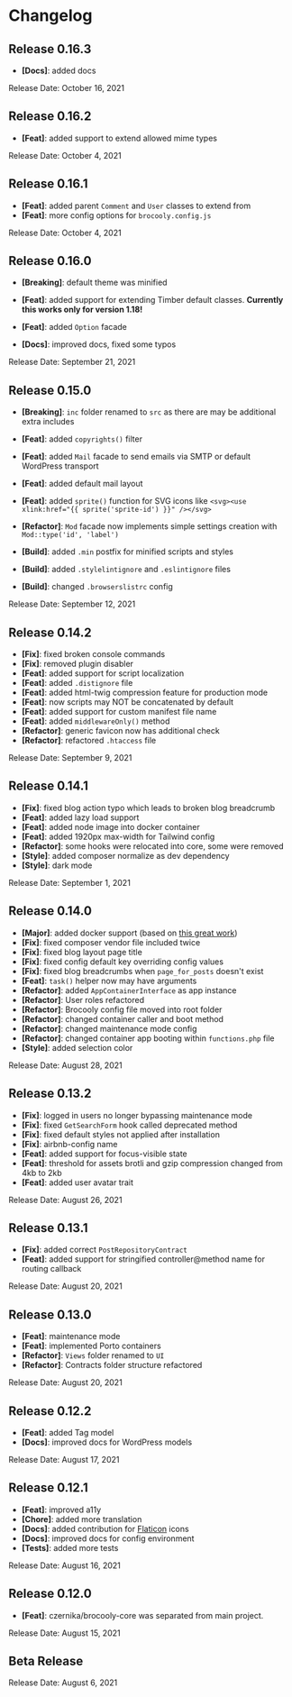 # Changelog

## Release 0.16.3

* **[Docs]**: added docs

Release Date: October 16, 2021

## Release 0.16.2

* **[Feat]**: added support to extend allowed mime types

Release Date: October 4, 2021

## Release 0.16.1

* **[Feat]**: added parent `Comment` and `User` classes to extend from
* **[Feat]**: more config options for `brocooly.config.js`

Release Date: October 4, 2021

## Release 0.16.0

* **[Breaking]**: default theme was minified

* **[Feat]**: added support for extending Timber default classes. **Currently this works only for version 1.18!**
* **[Feat]**: added `Option` facade
* **[Docs]**: improved docs, fixed some typos

Release Date: September 21, 2021

## Release 0.15.0

* **[Breaking]**: `inc` folder renamed to `src` as there are may be additional extra includes

* **[Feat]**: added `copyrights()` filter
* **[Feat]**: added `Mail` facade to send emails via SMTP or default WordPress transport
* **[Feat]**: added default mail layout
* **[Feat]**: added `sprite()` function for SVG icons like `<svg><use xlink:href="{{ sprite('sprite-id') }}" /></svg>`
* **[Refactor]**: `Mod` facade now implements simple settings creation with `Mod::type('id', 'label')`
* **[Build]**: added `.min` postfix for minified scripts and styles
* **[Build]**: added `.stylelintignore` and `.eslintignore` files
* **[Build]**: changed `.browserslistrc` config

Release Date: September 12, 2021

## Release 0.14.2

* **[Fix]**: fixed broken console commands
* **[Fix]**: removed plugin disabler
* **[Feat]**: added support for script localization
* **[Feat]**: added `.distignore` file
* **[Feat]**: added html-twig compression feature for production mode
* **[Feat]**: now scripts may NOT be concatenated by default
* **[Feat]**: added support for custom manifest file name
* **[Feat]**: added `middlewareOnly()` method
* **[Refactor]**: generic favicon now has additional check
* **[Refactor]**: refactored `.htaccess` file

Release Date: September 9, 2021

## Release 0.14.1

* **[Fix]**: fixed blog action typo which leads to broken blog breadcrumb
* **[Feat]**: added lazy load support
* **[Feat]**: added node image into docker container
* **[Feat]**: added 1920px max-width for Tailwind config
* **[Refactor]**: some hooks were relocated into core, some were removed
* **[Style]**: added composer normalize as dev dependency
* **[Style]**: dark mode

Release Date: September 1, 2021

## Release 0.14.0

* **[Major]**: added docker support (based on [this great work](https://github.com/urre/wordpress-nginx-docker-compose))
* **[Fix]**: fixed composer vendor file included twice
* **[Fix]**: fixed blog layout page title
* **[Fix]**: fixed config default key overriding config values
* **[Fix]**: fixed blog breadcrumbs when `page_for_posts` doesn't exist
* **[Feat]**: `task()` helper now may have arguments
* **[Refactor]**: added `AppContainerInterface` as app instance
* **[Refactor]**: User roles refactored
* **[Refactor]**: Brocooly config file moved into root folder
* **[Refactor]**: changed container caller and boot method
* **[Refactor]**: changed maintenance mode config
* **[Refactor]**: changed container app booting within `functions.php` file
* **[Style]**: added selection color

Release Date: August 28, 2021

## Release 0.13.2

* **[Fix]**: logged in users no longer bypassing maintenance mode
* **[Fix]**: fixed `GetSearchForm` hook called deprecated method
* **[Fix]**: fixed default styles not applied after installation
* **[Fix]**: airbnb-config name
* **[Feat]**: added support for focus-visible state
* **[Feat]**: threshold for assets brotli and gzip compression changed from 4kb to 2kb
* **[Feat]**: added user avatar trait

Release Date: August 26, 2021

## Release 0.13.1

* **[Fix]**: added correct `PostRepositoryContract`
* **[Feat]**: added support for stringified controller@method name for routing callback

Release Date: August 20, 2021

## Release 0.13.0

* **[Feat]**: maintenance mode
* **[Feat]**: implemented Porto containers
* **[Refactor]**: `Views` folder renamed to `UI`
* **[Refactor]**: Contracts folder structure refactored

Release Date: August 20, 2021

## Release 0.12.2

* **[Feat]**: added Tag model
* **[Docs]**: improved docs for WordPress models

Release Date: August 17, 2021

## Release 0.12.1

* **[Feat]**: improved a11y
* **[Chore]**: added more translation
* **[Docs]**: added contribution for [Flaticon](https://www.flaticon.com/) icons
* **[Docs]**: improved docs for config environment
* **[Tests]**: added more tests

Release Date: August 16, 2021

## Release 0.12.0

* **[Feat]**: czernika/brocooly-core was separated from main project.

Release Date: August 15, 2021

## Beta Release

Release Date: August 6, 2021
